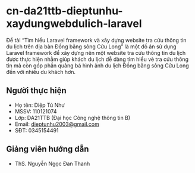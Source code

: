 # cn-da21ttb-dieptunhu-xaydungwebdulich-laravel

Đề tài “Tìm hiểu Laravel framework và xây dựng website tra cứu thông tin du lịch trên địa bàn Đồng bằng sông Cửu Long” là một đồ án sử dụng Laravel framework để xây dựng nên một website tra cứu thông tin du lịch được thực hiện nhằm giúp khách du lịch dễ dàng tìm hiểu vè tra cứu thông tin mà còn góp phần quảng bá hình ảnh du lịch Đồng bằng sông Cửu Long đến với nhiều du khách hơn.

## Người thực hiện

- Họ tên: Diệp Tú Như
- MSSV: 110121074
- Lớp: DA21TTB (Đại học Công nghệ thông tin B)
- Email: dieptunhu2003@gmail.com
- SĐT: 0345154491

## Giảng viên hướng dẫn

- ThS. Nguyễn Ngọc Đan Thanh
